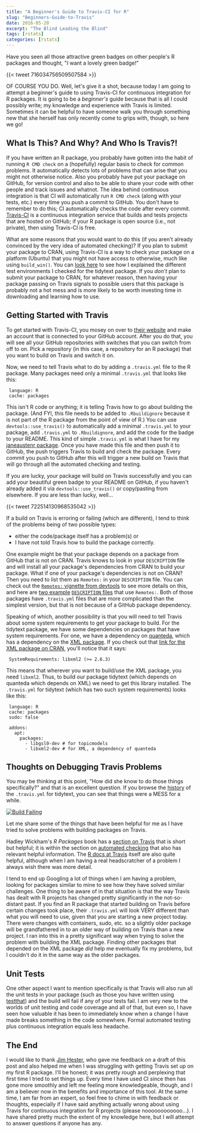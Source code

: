 ```yaml
---
title: "A Beginner's Guide to Travis-CI for R"
slug: "Beginners-Guide-to-Travis"
date: 2016-05-20
excerpt: "The Blind Leading the Blind"
tags: [rstats]
categories: [rstats]
---
```


Have you seen all those attractive green badges on other people's R packages and thought, "*I* want a lovely green badge!"

{{< tweet 716034756509507584 >}}

OF COURSE YOU DO. Well, let's give it a shot, because today I am going to attempt a beginner's guide to using Travis-CI for continuous integration for R packages. It is going to be a *beginner's* guide because that is all I could possibly write; my knowledge and experience with Travis is limited. Sometimes it can be helpful to have someone walk you through something new that she herself has only recently come to grips with, though, so here we go!

## What Is This? And Why? And Who Is Travis?!

If you have written an R package, you probably have gotten into the habit of running `R CMD check` on a (hopefully) regular basis to check for common problems. It automatically detects lots of problems that can arise that you might not otherwise notice. Also you probably have put your package on GitHub, for version control and also to be able to share your code with other people and track issues and whatnot. The idea behind continuous integration is that CI will automatically run `R CMD check` (along with your tests, etc.) every time you push a commit to GitHub. You don't have to remember to do this; CI automatically checks the code after every commit. [Travis-CI](https://travis-ci.org/) is a continuous integration service that builds and tests projects that are hosted on GitHub; if your R package is open source (i.e., not private), then using Travis-CI is free.

What are some reasons that you would want to do this (if you aren't already convinced by the very idea of automated checking)? If you plan to submit your package to CRAN, using Travis-CI is a way to check your package on a platform (Ubuntu) that you might not have access to otherwise, much like using `build_win()`. You can [look here](https://github.com/juliasilge/tidytext/blob/3a679c815210dee26e56d50dbb730e7058ad144d/cran-comments.md) to see how I explained the different test environments I checked for the tidytext package. If you *don't* plan to submit your package to CRAN, for whatever reason, then having your package passing on Travis signals to possible users that this package is probably not a hot mess and is more likely to be worth investing time in downloading and learning how to use.

## Getting Started with Travis

To get started with Travis-CI, you mosey on over to [their website](https://travis-ci.org/) and make an account that is connected to your GitHub account. After you do that, you will see all your GitHub repositories with switches that you can switch from off to on. Pick a repository (in this case, a repository for an R package) that you want to build on Travis and switch it on.

Now, we need to tell Travis what to do by adding a `.travis.yml` file to the R package. Many packages need only a minimal `.travis.yml` that looks like this:

```
 language: R
 cache: packages
```

This isn't R code or anything; it is telling Travis how to go about building the package. (And FYI, this file needs to be added to `.Rbuildignore` because it is not part of the R package from the point of view of R.) You can use `devtools::use_travis()` to automatically add a minimal `.travis.yml` to your package, add `.travis.yml` to `.Rbuildignore`, and add the code for the badge to your README. This kind of simple `.travis.yml` is what I have for my [janeaustenr package](https://github.com/juliasilge/janeaustenr/blob/2008066a02558ec36bddd9f3deb7d81469684a48/.travis.yml). Once you have made this file and then push it to GitHub, the push triggers Travis to build and check the package. Every commit you push to GitHub after this will trigger a new build on Travis that will go through all the automated checking and testing.

If you are lucky, your package will build on Travis successfully and you can add your beautiful green badge to your README on GitHub, if you haven't already added it via `devtools::use_travis()` or copy/pasting from elsewhere. If you are less than lucky, well...

{{< tweet 722514130968535042 >}}

If a build on Travis is erroring or failing (which are different), I tend to think of the problems being of two possible types: 

* either the code/package itself has a problem(s) or 
* I have not told Travis how to build the package correctly. 

One example might be that your package depends on a package from GitHub that is not on CRAN. Travis knows to look in your `DESCRIPTION` file and will install all your package's dependencies from CRAN to build your package. What if one of your package's dependencies is not on CRAN? Then you need to list them as `Remotes:` in your `DESCRIPTION` file. You can check out the [`Remotes:` vignette from devtools](https://cran.r-project.org/web/packages/devtools/vignettes/dependencies.html) to see more details on this, and here are [two example](https://github.com/ropenscilabs/geojsonlint/blob/7f8c02925c7bca1fb0d5aa7ea750db1b5dd01fc8/DESCRIPTION) [`DESCRIPTION` files](https://github.com/jennybc/googlesheets/blob/df2fc3c227848878627bb44477162b2337b9ba71/DESCRIPTION) that use `Remotes:`. Both of those packages have `.travis.yml` files that are more complicated than the simplest version, but that is not because of a GitHub package dependency.

Speaking of which, another possibility is that you will need to tell Travis about some system requirements to get your package to build. For the tidytext package, we have some dependencies on packages that have system requirements. For one, we have a dependency on [quanteda](https://cran.r-project.org/web/packages/quanteda/index.html), which has a dependency on the [XML package](https://cran.r-project.org/web/packages/XML/index.html). If you check out that [link for the XML package on CRAN](https://cran.r-project.org/web/packages/XML/index.html), you'll notice that it says:

```
 SystemRequirements: libxml2 (>= 2.6.3)
```

This means that wherever you want to build/use the XML package, you need `libxml2`. Thus, to build our package tidytext (which depends on quanteda which depends on XML) we need to get this library installed. The `.travis.yml` for tidytext (which has two such system requirements) looks like this:

```
 language: R
 cache: packages
 sudo: false

 addons:
   apt:
     packages:
       - libgsl0-dev # for topicmodels
       - libxml2-dev # for XML, a dependency of quanteda
```

## Thoughts on Debugging Travis Problems

You may be thinking at this point, "How did she know to do those things specifically?" and that is an excellent question. If you browse the [history](https://github.com/juliasilge/tidytext/commits/master/.travis.yml) of the `.travis.yml` for tidytext, you can see that things were a MESS for a while.

<a href="https://imgflip.com/i/14hqh5"><img src="https://i.imgflip.com/14hqh5.jpg" title="Build Failing"/></a>

Let me share some of the things that have been helpful for me as I have tried to solve problems with building packages on Travis.

Hadley Wickham's *R Packages* book has a [section on Travis](http://r-pkgs.had.co.nz/check.html#travis) that is short but helpful; it is within the section on [automated checking](http://r-pkgs.had.co.nz/check.html) that also has relevant helpful information. The [R docs at Travis](https://docs.travis-ci.com/user/languages/r/) itself are also quite helpful, although when I am having a real headscratcher of a problem I always wish there was more detail.

I tend to end up Googling a lot of things when I am having a problem, looking for packages similar to mine to see how they have solved similar challenges. One thing to be aware of in that situation is that the way Travis has dealt with R projects has changed pretty significantly in the not-so-distant past. If you find an R package that started building on Travis before certain changes took place, their `.travis.yml` will look VERY different than what you will need to use, given that you are starting a new project today. There were changes with containers, sudo, etc. so a slightly older package will be grandfathered in to an older way of building on Travis than a new project. I ran into this in a pretty significant way when trying to solve the problem with building the XML package. Finding other packages that depended on the XML package *did* help me eventually fix my problems, but I couldn't do it in the same way as the older packages.

## Unit Tests

One other aspect I want to mention specifically is that Travis will also run all the unit tests in your package (such as those you have written using [testthat](http://r-pkgs.had.co.nz/tests.html)) and the build will fail if any of your tests fail. I am very new to the worlds of unit testing and code coverage and all of that, but even so, I have seen how valuable it has been to immediately know when a change I have made breaks something in the code somewhere. Formal automated testing plus continuous integration equals less headache.

## The End

I would like to thank [Jim Hester](http://www.jimhester.com/), who gave me feedback on a draft of this post and also helped me when I was struggling with getting Travis set up on my first R package. I'll be honest; it was pretty rough and perplexing that first time I tried to set things up. Every time I have used CI since then has gone more smoothly and left me feeling more knowledgeable, though, and I am a believer now in the benefits and importance of this tool. At the same time, I am far from an expert, so feel free to chime in with feedback or thoughts, especially if I have said anything actually wrong about using Travis for continuous integration for R projects (please noooooooooooo...). I have shared pretty much the extent of my knowledge here, but I will attempt to answer questions if anyone has any.
